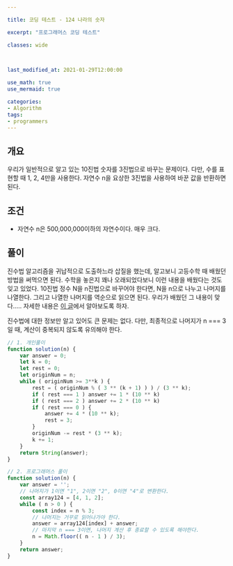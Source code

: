 ```yaml
---

title: 코딩 테스트 - 124 나라의 숫자

excerpt: "프로그래머스 코딩 테스트"

classes: wide

  

last_modified_at: 2021-01-29T12:00:00

use_math: true
use_mermaid: true

categories:
- Algorithm
tags:
- programmers
---
```

## 개요
우리가 일반적으로 알고 있는 10진법 숫자를 3진법으로 바꾸는 문제이다. 다만, 수를 표현할 때 1, 2, 4만을 사용한다. 자연수 n을 요상한 3진법을 사용하여 바꾼 값을 반환하면 된다.

## 조건
* 자연수 n은 500,000,000이하의 자연수이다. 매우 크다.

## 풀이
진수법 알고리즘을 귀납적으로 도출하느라 삽질을 했는데, 알고보니 고등수학 때 배웠던 방법을 써먹으면 된다. 수학을 놓은지 꽤나 오래되었다보니 이런 내용을 배웠다는 것도 잊고 있었다. 10진법 정수 N을 n진법으로 바꾸어야 한다면, N을 n으로 나누고 나머지를 나열한다. 그리고 나열한 나머지를 역순으로 읽으면 된다. 우리가 배웠던 그 내용이 맞다..... 자세한 내용은 [이 글](https://terms.naver.com/entry.nhn?docId=3572374&cid=58944&categoryId=58970)에서 알아보도록 하자.

진수법에 대한 정보만 알고 있어도 큰 문제는 없다. 다만, 최종적으로 나머지가 n === 3일 때, 계산이 중복되지 않도록 유의해야 한다.


```js
// 1. 개인풀이
function solution(n) {
    var answer = 0;
    let k = 0;
    let rest = 0;
    let originNum = n;
    while ( originNum >= 3**k ) {
        rest = ( originNum % ( 3 ** (k + 1) ) ) / (3 ** k);
        if ( rest === 1 ) answer += 1 * (10 ** k)
        if ( rest === 2 ) answer += 2 * (10 ** k)
        if ( rest === 0 ) {
            answer += 4 * (10 ** k);
            rest = 3;
        }
        originNum -= rest * (3 ** k);
        k += 1;
    }
    return String(answer);
}

// 2. 프로그래머스 풀이
function solution(n) {
    var answer = '';
    // 나머지가 1이면 "1", 2이면 "2", 0이면 "4"로 변환한다.
    const array124 = [4, 1, 2];
    while ( n > 0 ) {
        const index = n % 3;
        // 나머지는 거꾸로 읽어나가야 한다.
        answer = array124[index] + answer;
        // 마지막 n === 3이면, 나머지 계산 후 종료할 수 있도록 해야한다.
        n = Math.floor(( n - 1 ) / 3);
    }
    return answer;
}
````